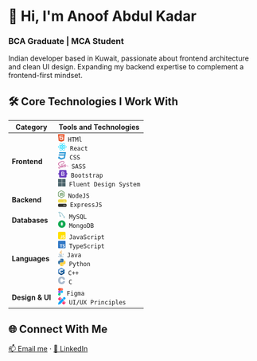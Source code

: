 # 👋 Hi, I'm Anoof Abdul Kadar

### BCA Graduate | MCA Student

Indian developer based in Kuwait,
passionate about frontend architecture and clean UI design.
Expanding my backend expertise to complement a frontend-first mindset.

## 🛠️ Core Technologies I Work With

<table>
  <thead>
    <tr>
      <th>Category</th>
      <th>Tools and Technologies</th>
    </tr>
  </thead>
  <tbody>
    <tr>
      <td><b>Frontend</b></td>
      <td>
        <code><img src="./assets/images/vectors/frontend/HTML5.svg" height="15rem" /> HTMl</code><br/>
        <code><img src="./assets/images/vectors/frontend/React.svg" height="15rem" /> React</code><br/>
        <code><img src="./assets/images/vectors/frontend/CSS3.svg" height="15rem" /> CSS</code><br/>
        <code><img src="./assets/images/vectors/frontend/Sass.svg" height="15rem" /> SASS</code><br/>
        <code><img src="./assets/images/vectors/frontend/Bootstrap.svg" height="15rem" /> Bootstrap</code><br/>
        <code><img src="./assets/images/vectors/frontend/FDS.svg" height="15rem" /> Fluent Design System</code><br/>
      </td>
    </tr>
    <tr>
      <td><b>Backend</b></td>
      <td>
        <code><img src="./assets/images/vectors/backend/NodeJS.svg" height="15rem" /> NodeJS</code><br/>
        <code><img src="./assets/images/vectors/backend/ExpressJS.svg" height="15rem" /> ExpressJS</code><br/></td>
    </tr>
    <tr>
      <td><b>Databases</b></td>
      <td>
        <code><img src="./assets/images/vectors/database/MySQL.svg" height="15rem" /> MySQL</code><br/>
        <code><img src="./assets/images/vectors/database/MongoDB.svg" height="15rem" /> MongoDB</code><br/>
    </td>
    </tr>
    <tr>
      <td><b>Languages</b></td>
      <td>
        <code><img src="./assets/images/vectors/language/JavaScript.svg" height="15rem" /> JavaScript</code><br/>
        <code><img src="./assets/images/vectors/language/TypeScript.svg" height="15rem" /> TypeScript</code><br/>
        <code><img src="./assets/images/vectors/language/Java.svg" height="15rem" /> Java</code><br/>
        <code><img src="./assets/images/vectors/language/Python.svg" height="15rem" /> Python</code><br/>
        <code><img src="./assets/images/vectors/language/cpp.svg" height="15rem" /> C++</code><br/>
        <code><img src="./assets/images/vectors/language/c.svg" height="15rem" /> C</code><br/>
      </td>
    </tr>
    <tr>
      <td><b>Design & UI</b></td>
      <td>
        <code><img src="./assets/images/vectors/design/Figma.svg" height="15rem" /> Figma</code><br/>
        <code><img src="./assets/images/vectors/design/UI&UX.svg" height="15rem" /> UI/UX Principles</code><br/>
      </td>
    </tr>
  </tbody>
</table>

<!-- # 📌 Featured Projects -->

## 🌐 Connect With Me

[📫 Email me](mailto:anuabdulkadar@gmail.com) · [💼 LinkedIn](https://www.linkedin.com/in/anu1o)

